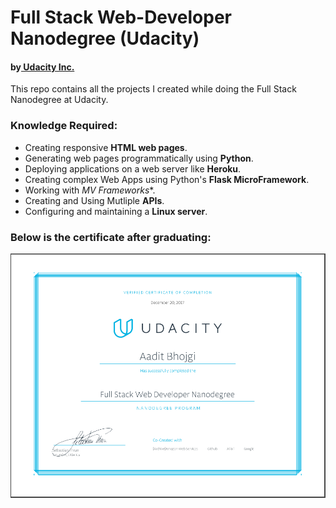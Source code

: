 # Full Stack Web-Developer Nanodegree (Udacity)
#### by<a href="https://in.udacity.com/"> Udacity Inc.</a>

This repo contains all the projects I created while doing the Full Stack Nanodegree at Udacity.

### Knowledge Required:
* Creating responsive **HTML web pages**.
* Generating web pages programmatically using **Python**.
* Deploying applications on a web server like **Heroku**.
* Creating complex Web Apps using Python's **Flask MicroFramework**.
* Working with **MV* Frameworks**.
* Creating and Using Mutliple **APIs**.
* Configuring and maintaining a **Linux server**.

### Below is the certificate after graduating:
<img src="certificate.PNG">